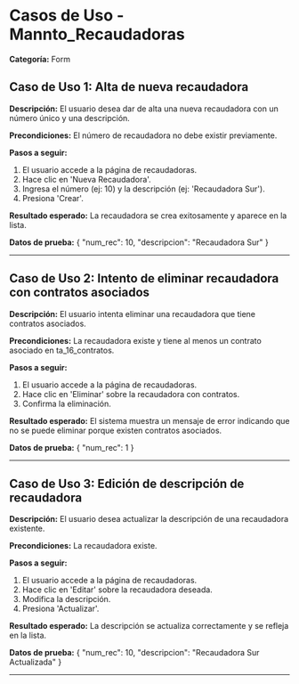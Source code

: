 # Casos de Uso - Mannto_Recaudadoras

**Categoría:** Form

## Caso de Uso 1: Alta de nueva recaudadora

**Descripción:** El usuario desea dar de alta una nueva recaudadora con un número único y una descripción.

**Precondiciones:**
El número de recaudadora no debe existir previamente.

**Pasos a seguir:**
1. El usuario accede a la página de recaudadoras.
2. Hace clic en 'Nueva Recaudadora'.
3. Ingresa el número (ej: 10) y la descripción (ej: 'Recaudadora Sur').
4. Presiona 'Crear'.

**Resultado esperado:**
La recaudadora se crea exitosamente y aparece en la lista.

**Datos de prueba:**
{ "num_rec": 10, "descripcion": "Recaudadora Sur" }

---

## Caso de Uso 2: Intento de eliminar recaudadora con contratos asociados

**Descripción:** El usuario intenta eliminar una recaudadora que tiene contratos asociados.

**Precondiciones:**
La recaudadora existe y tiene al menos un contrato asociado en ta_16_contratos.

**Pasos a seguir:**
1. El usuario accede a la página de recaudadoras.
2. Hace clic en 'Eliminar' sobre la recaudadora con contratos.
3. Confirma la eliminación.

**Resultado esperado:**
El sistema muestra un mensaje de error indicando que no se puede eliminar porque existen contratos asociados.

**Datos de prueba:**
{ "num_rec": 1 }

---

## Caso de Uso 3: Edición de descripción de recaudadora

**Descripción:** El usuario desea actualizar la descripción de una recaudadora existente.

**Precondiciones:**
La recaudadora existe.

**Pasos a seguir:**
1. El usuario accede a la página de recaudadoras.
2. Hace clic en 'Editar' sobre la recaudadora deseada.
3. Modifica la descripción.
4. Presiona 'Actualizar'.

**Resultado esperado:**
La descripción se actualiza correctamente y se refleja en la lista.

**Datos de prueba:**
{ "num_rec": 10, "descripcion": "Recaudadora Sur Actualizada" }

---

